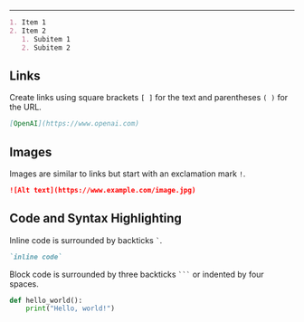 ---

```markdown
1. Item 1
2. Item 2
   1. Subitem 1
   2. Subitem 2
```

## Links
Create links using square brackets `[ ]` for the text and parentheses `( )` for the URL.

```markdown
[OpenAI](https://www.openai.com)
```

## Images
Images are similar to links but start with an exclamation mark `!`.

```markdown
![Alt text](https://www.example.com/image.jpg)
```

## Code and Syntax Highlighting
Inline code is surrounded by backticks `` ` ``.

```markdown
`inline code`
```

Block code is surrounded by three backticks `` ``` `` or indented by four spaces.

```python
def hello_world():
    print("Hello, world!")
```